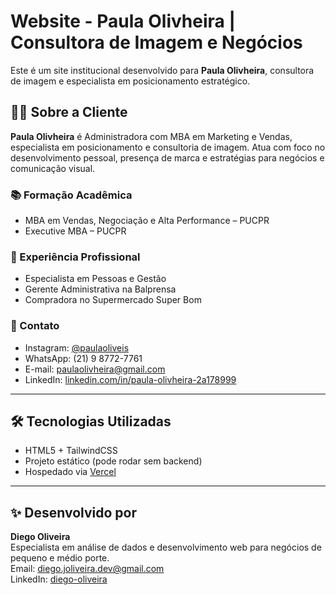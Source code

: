 # Website - Paula Olivheira | Consultora de Imagem e Negócios

Este é um site institucional desenvolvido para **Paula Olivheira**, consultora de imagem e especialista em posicionamento estratégico.

## 👩‍💼 Sobre a Cliente

**Paula Olivheira** é Administradora com MBA em Marketing e Vendas, especialista em posicionamento e consultoria de imagem. Atua com foco no desenvolvimento pessoal, presença de marca e estratégias para negócios e comunicação visual.

### 📚 Formação Acadêmica
- MBA em Vendas, Negociação e Alta Performance – PUCPR
- Executive MBA – PUCPR

### 💼 Experiência Profissional
- Especialista em Pessoas e Gestão
- Gerente Administrativa na Balprensa
- Compradora no Supermercado Super Bom

### 📲 Contato
- Instagram: [@paulaoliveis](https://instagram.com/paulaoliveis)
- WhatsApp: (21) 9 8772-7761
- E-mail: paulaolivheira@gmail.com
- LinkedIn: [linkedin.com/in/paula-olivheira-2a178999](https://linkedin.com/in/paula-olivheira-2a178999)

---

## 🛠️ Tecnologias Utilizadas

- HTML5 + TailwindCSS
- Projeto estático (pode rodar sem backend)
- Hospedado via [Vercel](https://vercel.com)

---

## ✨ Desenvolvido por

**Diego Oliveira**  
Especialista em análise de dados e desenvolvimento web para negócios de pequeno e médio porte.  
Email: diego.joliveira.dev@gmail.com  
LinkedIn: [diego-oliveira](https://linkedin.com/in/diego-oliveira)

